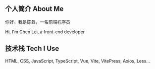 ## 个人简介 About Me

<!--
**chenlei0608/chenlei0608** is a ✨ _special_ ✨ repository because its `README.md` (this file) appears on your GitHub profile.

Here are some ideas to get you started:

- 🔭 I’m currently working on ...
- 🌱 I’m currently learning ...
- 👯 I’m looking to collaborate on ...
- 🤔 I’m looking for help with ...
- 💬 Ask me about ...
- 📫 How to reach me: ...
- 😄 Pronouns: ...
- ⚡ Fun fact: ...
-->

你好，我是陈磊，一名前端程序员

Hi, I'm Chen Lei, a front-end developer

## 技术栈 Tech I Use
HTML, CSS, JavaScript, TypeScript, Vue, Vite, VitePress, Axios, Less...
